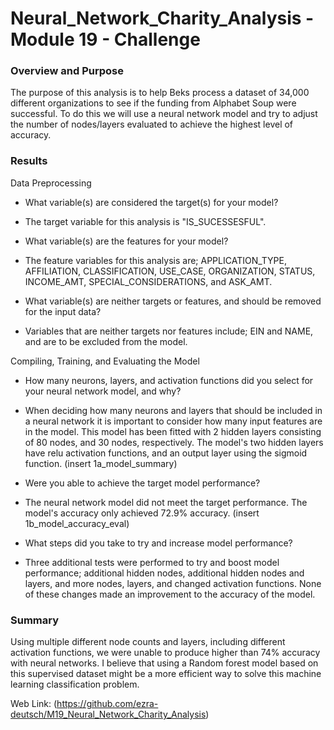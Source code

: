 # Neural_Network_Charity_Analysis - Module 19 - Challenge

### Overview and Purpose

The purpose of this analysis is to help Beks process a dataset of 34,000 different organizations to see if the funding from Alphabet Soup were successful. To do this we will use a neural network model and try to adjust the number of nodes/layers evaluated to achieve the highest level of accuracy.

### Results

Data Preprocessing
* What variable(s) are considered the target(s) for your model?
 * The target variable for this analysis is "IS_SUCESSESFUL".

* What variable(s) are the features for your model?
 * The feature variables for this analysis are; APPLICATION_TYPE, AFFILIATION, CLASSIFICATION, USE_CASE, ORGANIZATION, STATUS, INCOME_AMT, SPECIAL_CONSIDERATIONS, and ASK_AMT.

* What variable(s) are neither targets or features, and should be removed for the input data?
 * Variables that are neither targets nor features include; EIN and NAME, and are to be excluded from the model.

Compiling, Training, and Evaluating the Model
* How many neurons, layers, and activation functions did you select for your neural network model, and why?
 * When deciding how many neurons and layers that should be included in a neural network it is important to consider how many input features are in the model. This model has been fitted with 2 hidden layers consisting of 80 nodes, and 30 nodes, respectively. The model's two hidden layers have relu activation functions, and an output layer using the sigmoid function.
(insert 1a_model_summary)

* Were you able to achieve the target model performance?
 * The neural network model did not meet the target performance. The model's accuracy only achieved 72.9% accuracy.
(insert 1b_model_accuracy_eval)

* What steps did you take to try and increase model performance?
 * Three additional tests were performed to try and boost model performance; additional hidden nodes, additional hidden nodes and layers, and more nodes, layers, and changed activation functions. None of these changes made an improvement to the accuracy of the model.

### Summary

Using multiple different node counts and layers, including different activation functions, we were unable to produce higher than 74% accuracy with neural networks. I believe that using a Random forest model based on this supervised dataset might be a more efficient way to solve this machine learning classification problem.

Web Link: (https://github.com/ezra-deutsch/M19_Neural_Network_Charity_Analysis)
